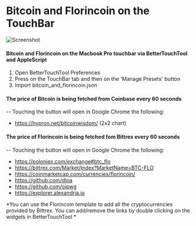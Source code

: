 # Bitcoin and Florincoin on the TouchBar
![Screenshot](https://i.imgur.com/OpQPT8S.jpg)
#### Bitcoin and Florincoin on the Macbook Pro touchbar via BetterTouchTool and AppleScript

1. Open BetterTouchTool Preferences
2. Press on the TouchBar tab and then on the 'Manage Presets' button
3. Import bitcoin_and_florincoin.json

#### The price of Bitcoin is being fetched from Coinbase every 60 seconds
-- Touching the button will open in Google Chrome the following: 
* https://hypron.net/bitcoinwisdom/ (2x2 chart)
    
    
#### The price of Florincoin is being fetched fom Bittrex every 60 seconds
-- Touching the button will open in Google Chrome the following: 
* https://poloniex.com/exchange#btc_flo
* https://bittrex.com/Market/Index?MarketName=BTC-FLO 
* https://coinmarketcap.com/currencies/florincoin/ 
* https://github.com/dloa
* https://github.com/oipwg 
* https://explorer.alexandria.io
   
*You can use the Florincoin template to add all the cryptocurrencies provided by Bittrex. You can add/remove the links by double clicking on the widgets in BetterTouchTool *
